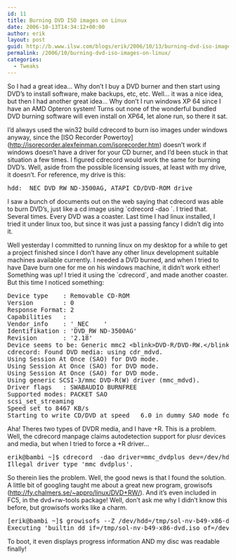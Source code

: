 ```yaml
---
id: 11
title: Burning DVD ISO images on Linux
date: 2006-10-13T14:34:12+00:00
author: erik
layout: post
guid: http://b.www.ilsw.com/blogs/erik/2006/10/13/burning-dvd-iso-images-on-linux/
permalink: /2006/10/burning-dvd-iso-images-on-linux/
categories:
  - Tweaks
---
```

So I had a great idea&#8230; Why don&#8217;t I buy a DVD burner and then start using DVD&#8217;s to install software, make backups, etc, etc. Well&#8230; it was a nice idea, but then I had another great idea&#8230; Why don&#8217;t I run windows XP 64 since I have an AMD Opteron system! Turns out none of the wonderful bundled DVD burning software will even install on XP64, let alone run, so there it sat.

I&#8217;d always used the win32 build cdrecord to burn iso images under windows anyway, since the \[ISO Recorder Powertoy\](http://isorecorder.alexfeinman.com/isorecorder.htm) doesn&#8217;t work if windows doesn&#8217;t have a driver for your CD burner, and I&#8217;d been stuck in that situation a few times. I figured cdrecord would work the same for burning DVD&#8217;s. Well, aside from the possible licensing issues, at least with my drive, it doesn&#8217;t. For reference, my drive is this:

<pre>hdd: _NEC DVD_RW ND-3500AG, ATAPI CD/DVD-ROM drive
</pre>

I saw a bunch of documents out on the web saying that cdrecord was able to burn DVD&#8217;s, just like a cd image using \`cdrecord -dao <iso filename>\`. I tried that. Several times. Every DVD was a coaster. Last time I had linux installed, I tried it under linux too, but since it was just a passing fancy I didn&#8217;t dig into it.

Well yesterday I committed to running linux on my desktop for a while to get a project finished since I don&#8217;t have any other linux development suitable machines available currently. I needed a DVD burned, and when I tried to have Dave burn one for me on his windows machine, it didn&#8217;t work either! Something was up! I tried it using the \`cdrecord\`, and made another coaster. But this time I noticed something:

<pre>Device type    : Removable CD-ROM
Version        : 0
Response Format: 2
Capabilities   :
Vendor_info    : '_NEC    '
Identifikation : 'DVD_RW ND-3500AG'
Revision       : '2.18'
Device seems to be: Generic mmc2 &lt;blink>DVD-R/DVD-RW.&lt;/blink>
cdrecord: Found DVD media: using cdr_mdvd.
Using Session At Once (SAO) for DVD mode.
Using Session At Once (SAO) for DVD mode.
Using Session At Once (SAO) for DVD mode.
Using generic SCSI-3/mmc DVD-R(W) driver (mmc_mdvd).
Driver flags   : SWABAUDIO BURNFREE
Supported modes: PACKET SAO
scsi_set_streaming
Speed set to 8467 KB/s
Starting to write CD/DVD at speed   6.0 in dummy SAO mode for single session.
</pre>

Aha! Theres two types of DVDR media, and I have +R. This is a problem. Well, the cdrecord manpage claims autodetection support for plusr devices and media, but when I tried to force a +R driver&#8230;

<pre>erik@bambi ~]$ cdrecord  -dao driver=mmc_dvdplus dev=/dev/hdd /tmp/sol-nv-b49-x86-dvd.iso
Illegal driver type 'mmc_dvdplus'.
</pre>

So therein lies the problem. Well, the good news is that I found the solution. A little bit of googling taught me about a great new program, growisofs (http://fy.chalmers.se/~appro/linux/DVD+RW/). And it&#8217;s even included in FC5, in the dvd+rw-tools package! Well, don&#8217;t ask me why I didn&#8217;t know this before, but growisofs works like a charm.

<pre>[erik@bambi ~]$ growisofs --Z /dev/hdd=/tmp/sol-nv-b49-x86-dvd.iso
Executing 'builtin_dd if=/tmp/sol-nv-b49-x86-dvd.iso of=/dev/hdd obs=32k seek=0'
</pre>

To boot, it even displays progress information AND my disc was readable finally!